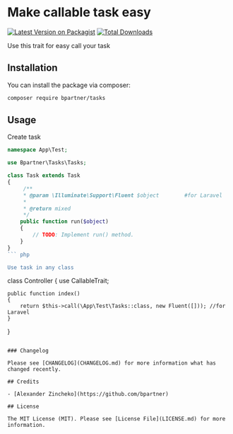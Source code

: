# Make callable task easy

[![Latest Version on Packagist](https://img.shields.io/packagist/v/bpartner/tasks.svg?style=flat-square)](https://packagist.org/packages/bpartner/tasks)
[![Total Downloads](https://img.shields.io/packagist/dt/bpartner/tasks.svg?style=flat-square)](https://packagist.org/packages/bpartner/tasks)

Use this trait for easy call your task

## Installation

You can install the package via composer:

```bash
composer require bpartner/tasks
```

## Usage

Create task 

``` php
namespace App\Test;

use Bpartner\Tasks\Tasks;

class Task extends Task
{
     /**
     * @param \Illuminate\Support\Fluent $object        #for Laravel
     *
     * @return mixed
     */
    public function run($object)
    {
        // TODO: Implement run() method.
    }
}
``` php

Use task in any class

```
class Controller
{
    use CallableTrait;

    public function index()
    {
        return $this->call(\App\Test\Tasks::class, new Fluent([])); //for Laravel
    }
}
```

### Changelog

Please see [CHANGELOG](CHANGELOG.md) for more information what has changed recently.

## Credits

- [Alexander Zincheko](https://github.com/bpartner)

## License

The MIT License (MIT). Please see [License File](LICENSE.md) for more information.

